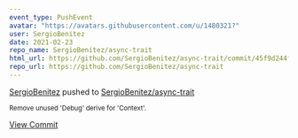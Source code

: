 ```yaml
---
event_type: PushEvent
avatar: "https://avatars.githubusercontent.com/u/1480321?"
user: SergioBenitez
date: 2021-02-23
repo_name: SergioBenitez/async-trait
html_url: https://github.com/SergioBenitez/async-trait/commit/45f9d244f36408c6f0561711b86e73d6a13b507c
repo_url: https://github.com/SergioBenitez/async-trait
---
```


<a href='https://github.com/SergioBenitez' target='_blank'>SergioBenitez</a> pushed to <a href='https://github.com/SergioBenitez/async-trait' target='_blank'>SergioBenitez/async-trait</a>

<small>Remove unused 'Debug' derive for 'Context'.</small>

<a href='https://github.com/SergioBenitez/async-trait/commit/45f9d244f36408c6f0561711b86e73d6a13b507c' target='_blank'>View Commit</a>